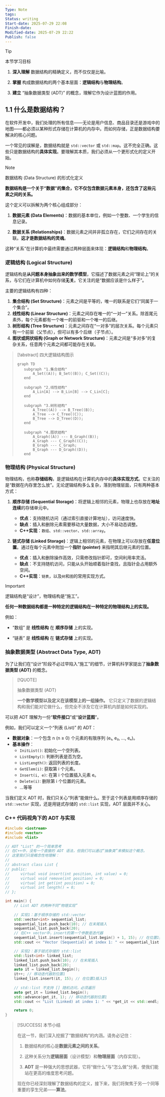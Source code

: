 ```yaml
---
Type: Note
tags: 
Status: writing
Start-date: 2025-07-29 22:08
Finish-date: 
Modified-date: 2025-07-29 22:22
Publish: false
---
```


> [!TIP]
> 
> 本节学习目标
> 
> 1. **深入理解** 数据结构的精确定义，而不仅仅是比喻。
>     
> 2. **掌握** 构成数据结构的两个基本层面：**逻辑结构**与**物理结构**。
>     
> 3. **建立** “抽象数据类型 (ADT)” 的概念，理解它作为设计蓝图的作用。
>     

## **1.1 什么是数据结构？**

在软件开发中，我们处理的所有信息——无论是用户信息、商品目录还是游戏中的地图——都必须以某种形式存储在计算机的内存中。而如何存储，正是数据结构要解决的核心问题。

一个常见的误解是，数据结构就是 `std::vector` 或 `std::map`。这不完全正确。这些只是数据结构的**具体实现**。要理解其本质，我们必须从一个更形式化的定义开始。

> [!NOTE]
> 
> 数据结构 (Data Structure) 的形式化定义
> 
> **数据结构是一个关于“数据”的集合，它不仅包含数据元素本身，还包含了这些元素之间的关系。**
> 
> 这个定义可以拆解为两个核心组成部分：
> 
> 1. **数据元素 (Data Elements)**：数据的基本单位，例如一个整数、一个学生的信息记录。
>     
> 2. **数据关系 (Relationships)**：数据元素之间并非孤立存在，它们之间存在的关联。**这才是数据结构的灵魂**。
>     

这种“关系”在计算机中最终需要通过两种层面来体现：**逻辑结构**和**物理结构**。

### 逻辑结构 (Logical Structure)

逻辑结构是**从问题本身抽象出来的数学模型**，它描述了数据元素之间“理论上”的关系，与它们在计算机中如何存储**无关**。它关注的是“数据应该是什么样子”。

主要的逻辑结构有四种：
1. **集合结构 (Set Structure)**：元素之间是平等的，唯一的联系是它们“同属于一个集合”。
2. **线性结构 (Linear Structure)**：元素之间存在唯一的“一对一”关系。除首尾元素外，每个元素都有一个唯一的前驱和一个唯一的后继。
3. **树形结构 (Tree Structure)**：元素之间存在“一对多”的层次关系。每个元素只有一个前驱（父节点），但可以有多个后继（子节点）。
4. **图状或网状结构 (Graph or Network Structure)**：元素之间是“多对多”的复杂关系，任意两个元素之间都可能存在关联。

> [!abstract] 四大逻辑结构图示
>```mermaid
>graph TD
>    subgraph "1.集合结构"
>        A_Set((A)); B_Set((B)); C_Set((C));
>    end
>
>    subgraph "2.线性结构"
>        A_Lin[A] --> B_Lin[B] --> C_Lin[C];
>    end
>
>    subgraph "3.树形结构"
>        A_Tree((A)) --> B_Tree((B));
>        A_Tree --> C_Tree((C));
>        B_Tree --> D_Tree((D));
>    end
>
>    subgraph "4.图状结构"
>        A_Graph((A)) --- B_Graph((B));
>        A_Graph --- C_Graph((C));
>        B_Graph --- C_Graph;
>        B_Graph --- D_Graph((D));
>    end
>```

### 物理结构 (Physical Structure)
物理结构，也称**存储结构**，是逻辑结构在计算机内存中的**具体实现方式**。它关注的是“数据在内存里怎么放”。无论逻辑结构多么复杂，落到物理层面，只有两种基本方式：
1. **顺序存储 (Sequential Storage)**：将逻辑上相邻的元素，物理上也存放在**地址连续**的存储单元中。
    - **优点**：支持随机访问（通过索引直接计算地址），访问速度快。
    - **缺点**：插入和删除元素需要移动大量数据，大小不易动态调整。
    - **C++实现**：`数组`、`std::vector`、`std::array`。
        
2. **链式存储 (Linked Storage)**：逻辑上相邻的元素，在物理上可以存放在**任意位置**。通过在每个元素中附加一个**指针 (pointer)** 来指明其后继元素的位置。
    - **优点**：插入和删除操作高效，只需修改指针即可，空间利用率灵活。
    - **缺点**：不支持随机访问，只能从头开始顺着指针查找，且指针会占用额外空间。
    - **C++实现**：`链表`，以及`树`和`图`的常用实现方式。


> [!IMPORTANT]
> 
> 逻辑结构是“设计”，物理结构是“施工”。
> 
> **任何一种数据结构都是一种特定的逻辑结构在一种特定的物理结构上的实现。**
> 
> 例如：
> 
> - “数组” 是 **线性结构** 在 **顺序存储** 上的实现。
>     
> - “链表” 是 **线性结构** 在 **链式存储** 上的实现。
>     

### 抽象数据类型 (Abstract Data Type, ADT)

为了让我们在“设计”阶段不必过早陷入“施工”的细节，计算机科学家提出了**抽象数据类型 (ADT)** 的概念。

> [!QUOTE]
> 
> 抽象数据类型 (ADT)
> 
> **一个数学模型以及定义在该模型上的一组操作。** 它只定义了数据的逻辑结构和我们能对它做什么，但完全不涉及它在计算机内部是如何实现的。

可以把 ADT 理解为一份“**软件接口**”或“**设计蓝图**”。

例如，我们可以定义一个“列表 (List)” 的 ADT：
- **数据对象**：一个包含 n (n ≥ 0) 个元素的有限序列 (e₁, e₂, ..., eₙ)。
- **基本操作**：
    - `InitList()`: 初始化一个空列表。
    - `ListEmpty()`: 判断列表是否为空。
    - `ListLength()`: 返回列表的长度。
    - `GetElem(i)`: 获取第 i 个元素。
    - `Insert(i, e)`: 在第 i 个位置插入元素 e。
    - `Delete(i)`: 删除第 i 个位置的元素。
    - ...等等

当我们定义 ADT 时，我们只关心“列表”能做什么。至于这个列表是用顺序存储的 `std::vector` 实现，还是用链式存储的 `std::list` 实现，ADT 层面并不关心。

### C++ 代码视角下的 ADT 与实现
```cpp
#include <iostream>
#include <vector>
#include <list>

// ADT "List" 的一个简单思考
// 在C++中，没有一个直接的 ADT 语法，但我们可以通过“抽象类”来模拟这个概念。
// 这里我们只是概念性地理解：
//
// abstract class List {
// public:
//     virtual void insert(int position, int value) = 0;
//     virtual void remove(int position) = 0;
//     virtual int get(int position) = 0;
//     virtual int length() = 0;
// };

int main() {
    // List ADT 的两种不同“物理实现”
    
    // 实现1：基于顺序存储的 std::vector
    std::vector<int> sequential_list;
    sequential_list.push_back(10); // 在末尾插入
    sequential_list.push_back(20);
    // 在C++ vector中，insert的第一个参数是迭代器
    sequential_list.insert(sequential_list.begin() + 1, 15); // 在位置1插入15
    std::cout << "Vector (Sequential) at index 1: " << sequential_list[1] << std::endl; // O(1) 随机访问

    // 实现2：基于链式存储的 std::list
    std::list<int> linked_list;
    linked_list.push_back(10); // 在末尾插入
    linked_list.push_back(20);
    auto it = linked_list.begin();
    it++; // 移动迭代器到位置1
    linked_list.insert(it, 15); // 在位置1插入15
    
    // std::list 不支持 [] 随机访问，必须遍历
    auto get_it = linked_list.begin();
    std::advance(get_it, 1); // 移动迭代器到位置1
    std::cout << "List (Linked) at index 1: " << *get_it << std::endl;

    return 0;
}
```


> [!SUCCESS] 本节小结
> 
> 在这一节，我们深入挖掘了“数据结构”的内涵。请务必记住：
> 
> 1. 数据结构的核心是**数据元素之间的关系**。
>     
> 2. 这种关系分为**逻辑层面**（设计模型）和**物理层面**（内存实现）。
>     
> 3. **ADT** 是一种强大的思想武器，它将“做什么”与“怎么做”分离，使我们能站在更高的维度思考问题。
>    
> 现在你已经深刻理解了数据结构的定义，接下来，我们将聚焦于另一个同等重要的孪生兄弟——**算法**。